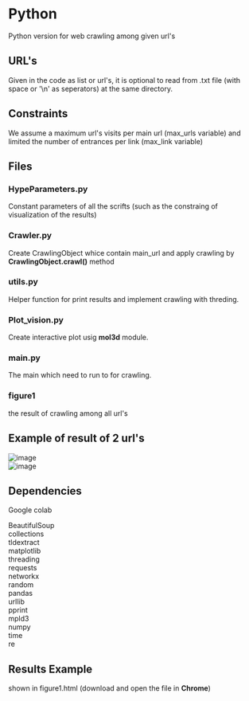 # Python

Python version for web crawling among given url's

## URL's
Given in the code as list or url's, it is optional to read from .txt file (with space or '\n' as seperators) at the same directory.

## Constraints
We assume a maximum url's visits per main url (max_urls variable) and limited the number of entrances per link (max_link variable)


## Files

### HypeParameters.py
Constant parameters of all the scrifts (such as the constraing of visualization of the results)

### Crawler.py
Create CrawlingObject whice contain main_url and apply crawling by **CrawlingObject.crawl()** method

### utils.py
Helper function for print results and implement crawling with threding.

### Plot_vision.py
Create interactive plot usig **mol3d** module.

### main.py 
The main which need to run to for crawling.

### figure1
the result of crawling among all url's

## Example of result of 2 url's

![image](https://user-images.githubusercontent.com/80973047/166523649-f447650b-a4ee-48f3-9066-45ff26f3da17.png)
<br>
![image](https://user-images.githubusercontent.com/80973047/166523745-a9d0632c-f3ab-4c61-a73c-d41aa9bb8968.png)


## Dependencies
Google colab <br>

BeautifulSoup <br>
collections <br>
tldextract <br>
matplotlib <br>
threading <br>
requests <br>
networkx <br>
random <br>
pandas <br>
urllib <br>
pprint <br>
mpld3 <br>
numpy <br>
time <br>
re <br>


## Results Example
shown in figure1.html (download and open the file in **Chrome**)
